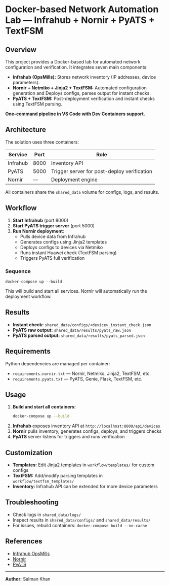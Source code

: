 
# Docker-based Network Automation Lab — Infrahub + Nornir + PyATS + TextFSM

## Overview
This project provides a Docker-based lab for automated network configuration and verification. It integrates seven main components:

- **Infrahub (OpsMills):** Stores network inventory (IP addresses, device parameters).
- **Nornir + Netmiko + Jinja2 + TextFSM:** Automated configuration generation and Deploys configs, parses output for instant checks.
- **PyATS + TextFSM:** Post-deployment verification and instant checks using TextFSM parsing.

**One-command pipeline in VS Code with Dev Containers support.**

## Architecture
The solution uses three containers:

| Service   | Port  | Role                                      |
|-----------|-------|-------------------------------------------|
| Infrahub  | 8000  | Inventory API                             |
| PyATS     | 5000  | Trigger server for post-deploy verification|
| Nornir    | —     | Deployment engine                         |

All containers share the `shared_data` volume for configs, logs, and results.

## Workflow
1. **Start Infrahub** (port 8000)
2. **Start PyATS trigger server** (port 5000)
3. **Run Nornir deployment**:
    - Pulls device data from Infrahub
    - Generates configs using Jinja2 templates
    - Deploys configs to devices via Netmiko
    - Runs instant Huawei check (TextFSM parsing)
    - Triggers PyATS full verification

### Sequence
```
docker-compose up --build
```
This will build and start all services. Nornir will automatically run the deployment workflow.

## Results

- **Instant check:** `shared_data/configs/<device>_instant_check.json`
- **PyATS raw output:** `shared_data/results/pyats_raw.json`
- **PyATS parsed output:** `shared_data/results/pyats_parsed.json`

## Requirements

Python dependencies are managed per container:

- `requirements.nornir.txt` — Nornir, Netmiko, Jinja2, TextFSM, etc.
- `requirements.pyats.txt` — PyATS, Genie, Flask, TextFSM, etc.

## Usage

1. **Build and start all containers:**
    ```bash
    docker-compose up --build
    ```
2. **Infrahub** exposes inventory API at `http://localhost:8000/api/devices`
3. **Nornir** pulls inventory, generates configs, deploys, and triggers checks
4. **PyATS** server listens for triggers and runs verification

## Customization

- **Templates:** Edit Jinja2 templates in `workflow/templates/` for custom configs
- **TextFSM:** Add/modify parsing templates in `workflow/textfsm_templates/`
- **Inventory:** Infrahub API can be extended for more device parameters

## Troubleshooting

- Check logs in `shared_data/logs/`
- Inspect results in `shared_data/configs/` and `shared_data/results/`
- For issues, rebuild containers: `docker-compose build --no-cache`

## References

- [Infrahub OpsMills](https://opsmills.com/infrahub)
- [Nornir](https://nornir.readthedocs.io/en/latest/)
- [PyATS](https://developer.cisco.com/pyats/)

---
**Author:** Salman Khan